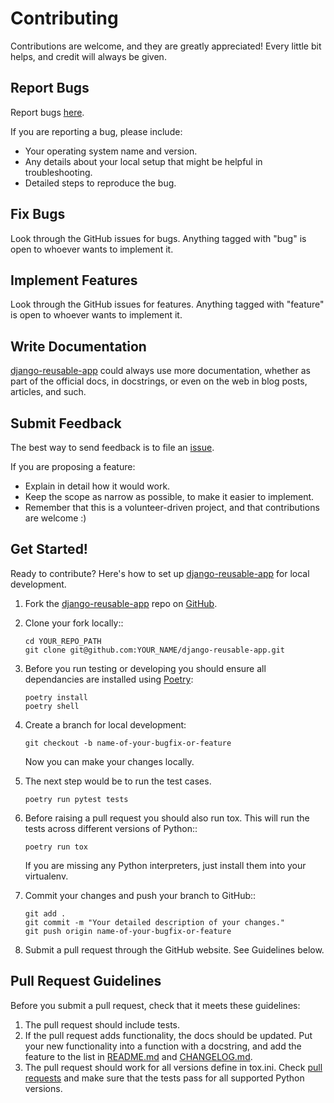# Contributing

Contributions are welcome, and they are greatly appreciated! Every
little bit helps, and credit will always be given.

## Report Bugs

Report bugs [here](https://github.com/AndreGuerra123/django-reusable-app/issues).

If you are reporting a bug, please include:

* Your operating system name and version.
* Any details about your local setup that might be helpful in troubleshooting.
* Detailed steps to reproduce the bug.

## Fix Bugs

Look through the GitHub issues for bugs. Anything tagged with "bug"
is open to whoever wants to implement it.

## Implement Features

Look through the GitHub issues for features. Anything tagged with "feature"
is open to whoever wants to implement it.

## Write Documentation

[django-reusable-app](https://github.com/AndreGuerra123/django-reusable-app/) could always use more documentation, whether as part of the
official docs, in docstrings, or even on the web in blog posts, articles, and such.

## Submit Feedback
The best way to send feedback is to file an [issue](https://github.com/AndreGuerra123/django-reusable-app/issues).

If you are proposing a feature:

* Explain in detail how it would work.
* Keep the scope as narrow as possible, to make it easier to implement.
* Remember that this is a volunteer-driven project, and that contributions
  are welcome :)

## Get Started!

Ready to contribute? Here's how to set up [django-reusable-app](https://github.com/AndreGuerra123/django-reusable-app/) for local development. 

1. Fork the [django-reusable-app](https://github.com/AndreGuerra123/django-reusable-app/) repo on [GitHub](https://github.com).

2. Clone your fork locally::
    ```
    cd YOUR_REPO_PATH
    git clone git@github.com:YOUR_NAME/django-reusable-app.git
    ```

3. Before you run testing or developing you should ensure all dependancies are installed using [Poetry](https://github.com/sdispater/poetry):
    ```
    poetry install
    poetry shell
    ```

4. Create a branch for local development:
    ```
    git checkout -b name-of-your-bugfix-or-feature
    ```
    Now you can make your changes locally.

5. The next step would be to run the test cases.
    ```
    poetry run pytest tests
    ```

7. Before raising a pull request you should also run tox. This will run the tests across different versions of Python::
    ```
    poetry run tox
    ```
    If you are missing any Python interpreters, just install them into your virtualenv.

8. Commit your changes and push your branch to GitHub::

    ```
    git add .
    git commit -m "Your detailed description of your changes."
    git push origin name-of-your-bugfix-or-feature
    ```
9. Submit a pull request through the GitHub website. See Guidelines below.

## Pull Request Guidelines

Before you submit a pull request, check that it meets these guidelines:

1. The pull request should include tests.
2. If the pull request adds functionality, the docs should be updated. Put
   your new functionality into a function with a docstring, and add the
   feature to the list in [README.md](README.md) and [CHANGELOG.md](CHANGELOG.md).
3. The pull request should work for all versions define in tox.ini. Check
   [pull requests](https://travis-ci.org/AndreGuerra123/django-reusable-app/pull_requests)
   and make sure that the tests pass for all supported Python versions.

